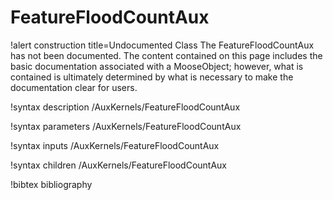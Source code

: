 <!-- MOOSE Documentation Stub: Remove this when content is added. -->

# FeatureFloodCountAux

!alert construction title=Undocumented Class
The FeatureFloodCountAux has not been documented. The content contained on this page
includes the basic documentation associated with a MooseObject; however, what is contained is
ultimately determined by what is necessary to make the documentation clear for users.

!syntax description /AuxKernels/FeatureFloodCountAux

!syntax parameters /AuxKernels/FeatureFloodCountAux

!syntax inputs /AuxKernels/FeatureFloodCountAux

!syntax children /AuxKernels/FeatureFloodCountAux

!bibtex bibliography
